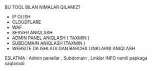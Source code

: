 BU TOOL BILAN NIMALAR QILAMIZ?

- IP OLISH 
- CLOUDFLARE
- WAF 
- SERVER ANIQLASH 
- ADMIN PANEL ANIQLASH ( TAXMIN )
- SUBDOMAIN ANIQLASH (TAXMIN )
- WEBSITE DA ISHLATILGAN BARCHA LINKLARNI ANIQLASH


ESLATMA : 
Admin panellar , Subdomain , Linklar INFO nomli papkaga saqlanadi
